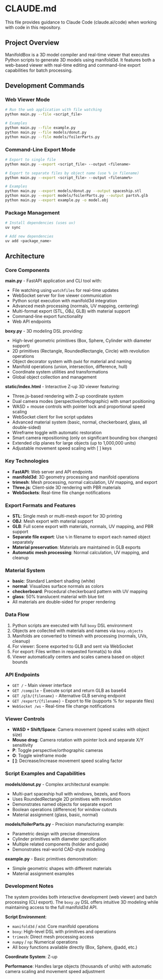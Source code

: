 # CLAUDE.md

This file provides guidance to Claude Code (claude.ai/code) when working with code in this repository.

## Project Overview

ManifoldBox is a 3D model compiler and real-time viewer that executes Python scripts to generate 3D models using manifold3d. It features both a web-based viewer with real-time editing and command-line export capabilities for batch processing.

## Development Commands

### Web Viewer Mode
```bash
# Run the web application with file watching
python main.py --file <script_file>

# Examples
python main.py --file example.py
python main.py --file models/donut.py
python main.py --file models/foilerParts.py
```

### Command-Line Export Mode
```bash
# Export to single file
python main.py --export <script_file> --output <filename>

# Export to separate files by object name (use % in filename)
python main.py --export <script_file> --output <filename%>

# Examples
python main.py --export models/donut.py --output spaceship.stl
python main.py --export models/foilerParts.py --output parts%.glb
python main.py --export example.py -o model.obj
```

### Package Management
```bash
# Install dependencies (uses uv)
uv sync

# Add new dependencies
uv add <package_name>
```

## Architecture

### Core Components

**main.py** - FastAPI application and CLI tool with:
- File watching using `watchfiles` for real-time updates
- WebSocket server for live viewer communication
- Python script execution with manifold3d integration
- Advanced mesh processing (normals, UV mapping, centering)
- Multi-format export (STL, OBJ, GLB) with material support
- Command-line export functionality
- Web API endpoints

**boxy.py** - 3D modeling DSL providing:
- High-level geometric primitives (Box, Sphere, Cylinder with diameter support)
- 2D primitives (Rectangle, RoundedRectangle, Circle) with revolution operations
- Object decorator system with `@add` for material and naming
- Manifold operations (union, intersection, difference, hull)
- Coordinate system utilities and transformations
- Global object collection and management

**static/index.html** - Interactive Z-up 3D viewer featuring:
- Three.js-based rendering with Z-up coordinate system
- Dual camera modes (perspective/orthographic) with smart positioning
- WASD + mouse controls with pointer lock and proportional speed scaling
- WebSocket client for live script updates
- Advanced material system (basic, normal, checkerboard, glass, all double-sided)
- Wireframe toggle with automatic restoration
- Smart camera repositioning (only on significant bounding box changes)
- Extended clip planes for large objects (up to 1,000,000 units)
- Adjustable movement speed scaling with [ ] keys

### Key Technologies
- **FastAPI**: Web server and API endpoints
- **manifold3d**: 3D geometry processing and manifold operations
- **trimesh**: Mesh processing, normal calculation, UV mapping, and export
- **Three.js**: Client-side 3D rendering with PBR materials
- **WebSockets**: Real-time file change notifications

### Export Formats and Features
- **STL**: Single mesh or multi-mesh export for 3D printing
- **OBJ**: Mesh export with material support
- **GLB**: Full scene export with materials, normals, UV mapping, and PBR support
- **Separate file export**: Use `%` in filename to export each named object separately
- **Material preservation**: Materials are maintained in GLB exports
- **Automatic mesh processing**: Normal calculation, UV mapping, and cleanup

### Material System
- **basic**: Standard Lambert shading (white)
- **normal**: Visualizes surface normals as colors
- **checkerboard**: Procedural checkerboard pattern with UV mapping
- **glass**: 50% translucent material with blue tint
- All materials are double-sided for proper rendering

### Data Flow
1. Python scripts are executed with full `boxy` DSL environment
2. Objects are collected with materials and names via `boxy.objects`
3. Manifolds are converted to trimesh with processing (normals, UVs, cleanup)
4. For viewer: Scene exported to GLB and sent via WebSocket
5. For export: Files written in requested format(s) to disk
6. Viewer automatically centers and scales camera based on object bounds

### API Endpoints
- `GET /` - Main viewer interface
- `GET /compile` - Execute script and return GLB as base64
- `GET /glb/{filename}` - Alternative GLB serving endpoint
- `GET /export/{filename}` - Export to file (supports % for separate files)
- `WebSocket /ws` - Real-time file change notifications

### Viewer Controls
- **WASD + Shift/Space**: Camera movement (speed scales with object size)
- **Mouse drag**: Camera rotation with pointer lock and separate X/Y sensitivity
- **P**: Toggle perspective/orthographic cameras
- **O**: Toggle wireframe mode
- **[ ]**: Decrease/increase movement speed scaling factor

### Script Examples and Capabilities

**models/donut.py** - Complex architectural example:
- Multi-part spaceship hull with windows, bezels, and floors
- Uses RoundedRectangle 2D primitives with revolution
- Demonstrates named objects for separate export
- Boolean operations (difference) for window cutouts
- Material assignment (glass, basic, normal)

**models/foilerParts.py** - Precision manufacturing example:
- Parametric design with precise dimensions
- Cylinder primitives with diameter specification
- Multiple related components (holder and guide)
- Demonstrates real-world CAD-style modeling

**example.py** - Basic primitives demonstration:
- Simple geometric shapes with different materials
- Material assignment examples

### Development Notes

The system provides both interactive development (web viewer) and batch processing (CLI export). The `boxy.py` DSL offers intuitive 3D modeling while maintaining access to the full manifold3d API.

**Script Environment**:
- `manifold3d` / `m3d`: Core manifold operations
- `boxy`: High-level DSL with primitives and operations
- `trimesh`: Direct mesh processing access
- `numpy` / `np`: Numerical operations
- All boxy functions available directly (Box, Sphere, @add, etc.)

**Coordinate System**: Z-up

**Performance**: Handles large objects (thousands of units) with automatic camera scaling and movement speed adjustment